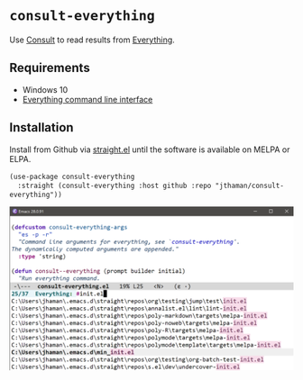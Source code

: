 # `consult-everything`

Use [Consult](https://github.com/minad/consult) to read results from [Everything](https://www.voidtools.com/support/everything/command_line_interface/).

## Requirements

- Windows 10
- [Everything command line interface](https://www.voidtools.com/support/everything/command_line_interface/)

## Installation

Install from Github via [straight.el](https://github.com/radian-software/straight.el) until the software is available on MELPA or ELPA.

```
(use-package consult-everything
  :straight (consult-everything :host github :repo "jthaman/consult-everything"))
```

![](pic.png)
